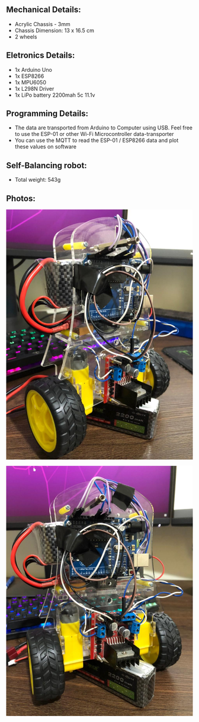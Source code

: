 ## Mechanical Details:
- Acrylic Chassis - 3mm
- Chassis Dimension: 13 x 16.5 cm
- 2 wheels

## Eletronics Details:
- 1x Arduino Uno
- 1x ESP8266
- 1x MPU6050
- 1x L298N Driver
- 1x LiPo battery 2200mah 5c 11.1v

## Programming Details:
- The data are transported from Arduino to Computer using USB. Feel free to use the ESP-01 or other Wi-Fi Microcontroller data-transporter
- You can use the MQTT to read the ESP-01 / ESP8266 data and plot these values on software

## Self-Balancing robot:
- Total weight: 543g

## Photos:
<p align="center"><img src = "photos/self-balancing-01.jpeg"></p>
<p align="center"><img src = "photos/self-balancing-02.jpeg"></p>
